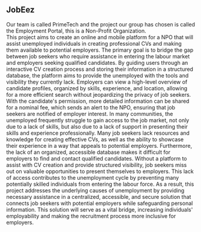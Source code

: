 JobEez
-------------------------------------------------------------------------------------------------
Our team is called PrimeTech and the project our group has chosen is called the Employment Portal, 
this is a Non-Profit Organization.  
This project aims to create an online and mobile platform for a NPO that will assist unemployed 
individuals in creating professional CVs and making them available to potential employers. The 
primary goal is to bridge the gap between job seekers who require assistance in entering the labour 
market and employers seeking qualified candidates. By guiding users through an interactive CV 
creation process and storing their information in a structured database, the platform aims to provide 
the unemployed with the tools and visibility they currently lack. 
Employers can view a high-level overview of candidate profiles, organized by skills, experience, and 
location, allowing for a more efficient search without jeopardizing the privacy of job seekers. With 
the candidate's permission, more detailed information can be shared for a nominal fee, which sends 
an alert to the NPO, ensuring that job seekers are notified of employer interest. 
In many communities, the unemployed frequently struggle to gain access to the job market, not only 
due to a lack of skills, but also due to a lack of support in presenting their skills and experience 
professionally. Many job seekers lack resources and knowledge for creating effective CVs, as well as 
the ability to showcase their experience in a way that appeals to potential employers. Furthermore, 
the lack of an organized, accessible database makes it difficult for employers to find and contact 
qualified candidates. 
Without a platform to assist with CV creation and provide structured visibility, job seekers miss out 
on valuable opportunities to present themselves to employers. This lack of access contributes to the 
unemployment cycle by preventing many potentially skilled individuals from entering the labour 
force. As a result, this project addresses the underlying causes of unemployment by providing 
necessary assistance in a centralized, accessible, and secure solution that connects job seekers with 
potential employers while safeguarding personal information. 
This solution will serve as a vital bridge, increasing individuals' employability and making the 
recruitment process more inclusive for employers.
